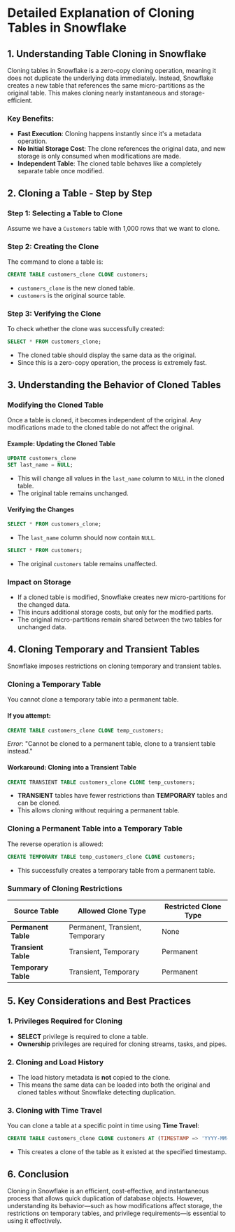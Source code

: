 # Detailed Explanation of Cloning Tables in Snowflake

## 1. Understanding Table Cloning in Snowflake
Cloning tables in Snowflake is a zero-copy cloning operation, meaning it does not duplicate the underlying data immediately. Instead, Snowflake creates a new table that references the same micro-partitions as the original table. This makes cloning nearly instantaneous and storage-efficient.

### Key Benefits:
- **Fast Execution**: Cloning happens instantly since it's a metadata operation.
- **No Initial Storage Cost**: The clone references the original data, and new storage is only consumed when modifications are made.
- **Independent Table**: The cloned table behaves like a completely separate table once modified.

## 2. Cloning a Table - Step by Step

### Step 1: Selecting a Table to Clone
Assume we have a `Customers` table with 1,000 rows that we want to clone.

### Step 2: Creating the Clone
The command to clone a table is:

```sql
CREATE TABLE customers_clone CLONE customers;
```
- `customers_clone` is the new cloned table.
- `customers` is the original source table.

### Step 3: Verifying the Clone
To check whether the clone was successfully created:

```sql
SELECT * FROM customers_clone;
```
- The cloned table should display the same data as the original.
- Since this is a zero-copy operation, the process is extremely fast.

## 3. Understanding the Behavior of Cloned Tables

### Modifying the Cloned Table
Once a table is cloned, it becomes independent of the original. Any modifications made to the cloned table do not affect the original.

#### Example: Updating the Cloned Table

```sql
UPDATE customers_clone 
SET last_name = NULL;
```
- This will change all values in the `last_name` column to `NULL` in the cloned table.
- The original table remains unchanged.

#### Verifying the Changes

```sql
SELECT * FROM customers_clone;
```
- The `last_name` column should now contain `NULL`.

```sql
SELECT * FROM customers;
```
- The original `customers` table remains unaffected.

### Impact on Storage
- If a cloned table is modified, Snowflake creates new micro-partitions for the changed data.
- This incurs additional storage costs, but only for the modified parts.
- The original micro-partitions remain shared between the two tables for unchanged data.

## 4. Cloning Temporary and Transient Tables
Snowflake imposes restrictions on cloning temporary and transient tables.

### Cloning a Temporary Table
You cannot clone a temporary table into a permanent table.

#### If you attempt:
```sql
CREATE TABLE customers_clone CLONE temp_customers;
```
_Error_: "Cannot be cloned to a permanent table, clone to a transient table instead."

#### Workaround: Cloning into a Transient Table
```sql
CREATE TRANSIENT TABLE customers_clone CLONE temp_customers;
```
- **TRANSIENT** tables have fewer restrictions than **TEMPORARY** tables and can be cloned.
- This allows cloning without requiring a permanent table.

### Cloning a Permanent Table into a Temporary Table
The reverse operation is allowed:
```sql
CREATE TEMPORARY TABLE temp_customers_clone CLONE customers;
```
- This successfully creates a temporary table from a permanent table.

### Summary of Cloning Restrictions

| Source Table      | Allowed Clone Type            | Restricted Clone Type |
|------------------|----------------------------|----------------------|
| **Permanent Table** | Permanent, Transient, Temporary | None |
| **Transient Table** | Transient, Temporary        | Permanent |
| **Temporary Table** | Transient, Temporary        | Permanent |

## 5. Key Considerations and Best Practices

### 1. Privileges Required for Cloning
- **SELECT** privilege is required to clone a table.
- **Ownership** privileges are required for cloning streams, tasks, and pipes.

### 2. Cloning and Load History
- The load history metadata is **not** copied to the clone.
- This means the same data can be loaded into both the original and cloned tables without Snowflake detecting duplication.

### 3. Cloning with Time Travel
You can clone a table at a specific point in time using **Time Travel**:

```sql
CREATE TABLE customers_clone CLONE customers AT (TIMESTAMP => 'YYYY-MM-DD HH:MI:SS');
```
- This creates a clone of the table as it existed at the specified timestamp.

## 6. Conclusion
Cloning in Snowflake is an efficient, cost-effective, and instantaneous process that allows quick duplication of database objects. However, understanding its behavior—such as how modifications affect storage, the restrictions on temporary tables, and privilege requirements—is essential to using it effectively.
